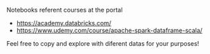 Notebooks referent courses at the portal
 - https://academy.databricks.com/
 - https://www.udemy.com/course/apache-spark-dataframe-scala/


Feel free to copy and explore with diferent datas for your purposes!
